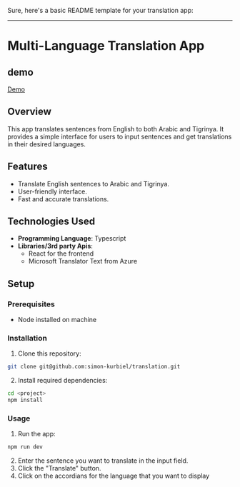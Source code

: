 Sure, here's a basic README template for your translation app:

---

# Multi-Language Translation App

## demo

[Demo](https://translation-kappa.vercel.app/)

## Overview

This app translates sentences from English to both Arabic and Tigrinya. It provides a simple interface for users to input sentences and get translations in their desired languages.

## Features

- Translate English sentences to Arabic and Tigrinya.
- User-friendly interface.
- Fast and accurate translations.

## Technologies Used

- **Programming Language**: Typescript
- **Libraries/3rd party Apis**:
  - React for the frontend
  - Microsoft Translator Text from Azure

## Setup

### Prerequisites

- Node installed on machine

### Installation

1. Clone this repository:

```bash
git clone git@github.com:simon-kurbiel/translation.git
```

2. Install required dependencies:

```bash
cd <project>
npm install
```

### Usage

1. Run the app:

```bash
npm run dev
```

2. Enter the sentence you want to translate in the input field.
3. Click the "Translate" button.
4. Click on the accordians for the language that you want to display
